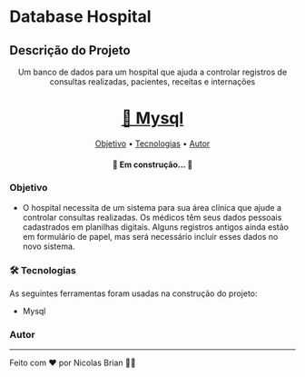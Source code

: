 # Database Hospital

## Descrição do Projeto
<p align="center">Um banco de dados para um hospital que ajuda a controlar registros de consultas realizadas, pacientes, receitas e internações</p>

<h1 align="center">
    <a href="https://pt-br.mysql.org/">🔗 Mysql</a>
</h1>

<p align="center">
 <a href="#objetivo">Objetivo</a> •
 <a href="#tecnologias">Tecnologias</a> • 
 <a href="#autor">Autor</a> 
</p>

<h4 align="center"> 
	🚧 Em construção...  🚧
</h4>

### Objetivo
- O hospital necessita de um sistema para sua área clínica que ajude a controlar consultas realizadas. Os médicos têm seus dados pessoais cadastrados em planilhas digitais. Alguns registros antigos ainda estão em formulário de papel, mas será necessário incluir esses dados no novo sistema.

### 🛠 Tecnologias

As seguintes ferramentas foram usadas na construção do projeto:

- Mysql

### Autor
---

Feito com ❤️ por Nicolas Brian 👋🏽 

